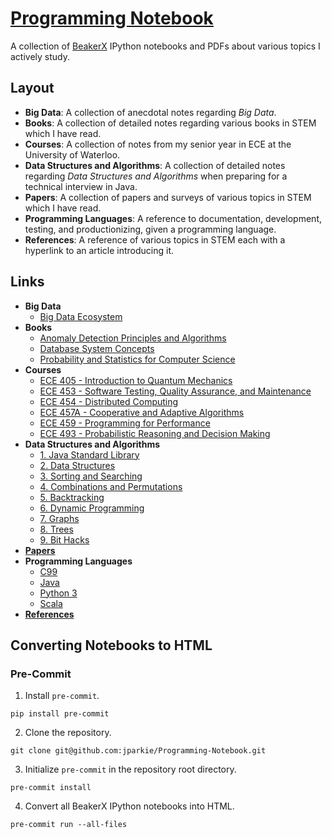 # [Programming Notebook](https://github.com/jparkie/Programming-Notebook)

A collection of [BeakerX](http://beakerx.com/) IPython notebooks and PDFs about various topics I actively study.

## Layout

- **Big Data**: A collection of anecdotal notes regarding *Big Data*.
- **Books**: A collection of detailed notes regarding various books in STEM which I have read.
- **Courses**: A collection of notes from my senior year in ECE at the University of Waterloo.
- **Data Structures and Algorithms**: A collection of detailed notes regarding *Data Structures and Algorithms* when preparing for a technical interview in Java.
- **Papers**: A collection of papers and surveys of various topics in STEM which I have read.
- **Programming Languages**: A reference to documentation, development, testing, and productionizing, given a programming language.
- **References**: A reference of various topics in STEM each with a hyperlink to an article introducing it.

## Links

- **Big Data**
	- [Big Data Ecosystem](http://jacobpark.me/Programming-Notebook/Big%20Data/Big%20Data%20Ecosystem.html)
- **Books**
	- [Anomaly Detection Principles and Algorithms](http://jacobpark.me/Programming-Notebook/Books/Anomaly%20Detection%20Principles%20and%20Algorithms/Anomaly%20Detection%20Principles%20and%20Algorithms.html)
	- [Database System Concepts](http://jacobpark.me/Programming-Notebook/Books/Database%20System%20Concepts/Database%20System%20Concepts.html)
	- [Probability and Statistics for Computer Science](http://jacobpark.me/Programming-Notebook/Books/Probability%20and%20Statistics%20for%20Computer%20Science/Probability%20and%20Statistics%20for%20Computer%20Science.html)
- **Courses**
	- [ECE 405 - Introduction to Quantum Mechanics](http://jacobpark.me/Programming-Notebook/Courses/ECE405/ECE405%20Notes.html)
	- [ECE 453 - Software Testing, Quality Assurance, and Maintenance](http://jacobpark.me/Programming-Notebook/Courses/ECE453/ECE453%20Notes.html)
	- [ECE 454 - Distributed Computing](http://jacobpark.me/Programming-Notebook/Courses/ECE454/ECE454%20Notes.html)
	- [ECE 457A - Cooperative and Adaptive Algorithms](http://jacobpark.me/Programming-Notebook/Courses/ECE457A/ECE457A%20Notes.html)
	- [ECE 459 - Programming for Performance](http://jacobpark.me/Programming-Notebook/Courses/ECE459/ECE459%20Notes.html)
	- [ECE 493 - Probabilistic Reasoning and Decision Making](http://jacobpark.me/Programming-Notebook/Courses/ECE493/ECE493%20Notes.html)
- **Data Structures and Algorithms**
	- [1\. Java Standard Library](http://jacobpark.me/Programming-Notebook/Data%20Structures%20and%20Algorithms/1.%20Java%20Standard%20Library.html)
	- [2\. Data Structures](http://jacobpark.me/Programming-Notebook/Data%20Structures%20and%20Algorithms/2.%20Data%20Structures.html)
	- [3\. Sorting and Searching](http://jacobpark.me/Programming-Notebook/Data%20Structures%20and%20Algorithms/3.%20Sorting%20and%20Searching.html)
	- [4\. Combinations and Permutations](http://jacobpark.me/Programming-Notebook/Data%20Structures%20and%20Algorithms/4.%20Combinations%20and%20Permutations.html)
	- [5\. Backtracking](http://jacobpark.me/Programming-Notebook/Data%20Structures%20and%20Algorithms/5.%20Backtracking.html)
	- [6\. Dynamic Programming](http://jacobpark.me/Programming-Notebook/Data%20Structures%20and%20Algorithms/6.%20Dynamic%20Programming.html)
	- [7\. Graphs](http://jacobpark.me/Programming-Notebook/Data%20Structures%20and%20Algorithms/7.%20Graphs.html)
	- [8\. Trees](http://jacobpark.me/Programming-Notebook/Data%20Structures%20and%20Algorithms/8.%20Trees.html)
	- [9\. Bit Hacks](http://jacobpark.me/Programming-Notebook/Data%20Structures%20and%20Algorithms/9.%20Bit%20Hacks.html)
- [**Papers**](https://github.com/jparkie/Programming-Notebook/tree/master/Papers)
- **Programming Languages**
	- [C99](http://jacobpark.me/Programming-Notebook/Programming%20Languages/C99.html)
	- [Java](http://jacobpark.me/Programming-Notebook/Programming%20Languages/Java.html)
	- [Python 3](http://jacobpark.me/Programming-Notebook/Programming%20Languages/Python%203.html)
	- [Scala](http://jacobpark.me/Programming-Notebook/Programming%20Languages/Scala.html)
- [**References**](http://jacobpark.me/Programming-Notebook/References.html)

## Converting Notebooks to HTML

### Pre-Commit

1. Install `pre-commit`.
```
pip install pre-commit
```
2. Clone the repository.
```
git clone git@github.com:jparkie/Programming-Notebook.git
```
3. Initialize `pre-commit` in the repository root directory.
```
pre-commit install
```
4. Convert all BeakerX IPython notebooks into HTML.
```
pre-commit run --all-files
```
